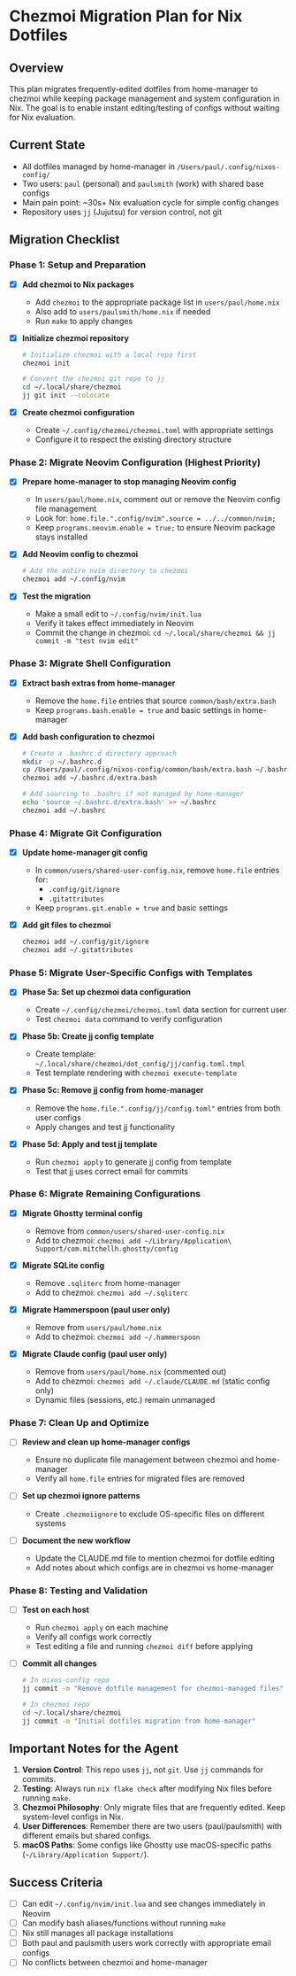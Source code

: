 # Chezmoi Migration Plan for Nix Dotfiles

## Overview
This plan migrates frequently-edited dotfiles from home-manager to chezmoi while keeping package management and system configuration in Nix. The goal is to enable instant editing/testing of configs without waiting for Nix evaluation.

## Current State
- All dotfiles managed by home-manager in `/Users/paul/.config/nixos-config/`
- Two users: `paul` (personal) and `paulsmith` (work) with shared base configs
- Main pain point: ~30s+ Nix evaluation cycle for simple config changes
- Repository uses `jj` (Jujutsu) for version control, not git

## Migration Checklist

### Phase 1: Setup and Preparation

- [x] **Add chezmoi to Nix packages**
  - Add `chezmoi` to the appropriate package list in `users/paul/home.nix`
  - Also add to `users/paulsmith/home.nix` if needed
  - Run `make` to apply changes

- [x] **Initialize chezmoi repository**
  ```bash
  # Initialize chezmoi with a local repo first
  chezmoi init
  
  # Convert the chezmoi git repo to jj
  cd ~/.local/share/chezmoi
  jj git init --colocate
  ```

- [x] **Create chezmoi configuration**
  - Create `~/.config/chezmoi/chezmoi.toml` with appropriate settings
  - Configure it to respect the existing directory structure

### Phase 2: Migrate Neovim Configuration (Highest Priority)

- [x] **Prepare home-manager to stop managing Neovim config**
  - In `users/paul/home.nix`, comment out or remove the Neovim config file management
  - Look for: `home.file.".config/nvim".source = ../../common/nvim;`
  - Keep `programs.neovim.enable = true;` to ensure Neovim package stays installed

- [x] **Add Neovim config to chezmoi**
  ```bash
  # Add the entire nvim directory to chezmoi
  chezmoi add ~/.config/nvim
  ```

- [x] **Test the migration**
  - Make a small edit to `~/.config/nvim/init.lua`
  - Verify it takes effect immediately in Neovim
  - Commit the change in chezmoi: `cd ~/.local/share/chezmoi && jj commit -m "test nvim edit"`

### Phase 3: Migrate Shell Configuration

- [x] **Extract bash extras from home-manager**
  - Remove the `home.file` entries that source `common/bash/extra.bash`
  - Keep `programs.bash.enable = true` and basic settings in home-manager

- [x] **Add bash configuration to chezmoi**
  ```bash
  # Create a .bashrc.d directory approach
  mkdir -p ~/.bashrc.d
  cp /Users/paul/.config/nixos-config/common/bash/extra.bash ~/.bashrc.d/
  chezmoi add ~/.bashrc.d/extra.bash
  
  # Add sourcing to .bashrc if not managed by home-manager
  echo 'source ~/.bashrc.d/extra.bash' >> ~/.bashrc
  chezmoi add ~/.bashrc
  ```

### Phase 4: Migrate Git Configuration

- [x] **Update home-manager git config**
  - In `common/users/shared-user-config.nix`, remove `home.file` entries for:
    - `.config/git/ignore`
    - `.gitattributes`
  - Keep `programs.git.enable = true` and basic settings

- [x] **Add git files to chezmoi**
  ```bash
  chezmoi add ~/.config/git/ignore
  chezmoi add ~/.gitattributes
  ```

### Phase 5: Migrate User-Specific Configs with Templates

- [x] **Phase 5a: Set up chezmoi data configuration**
  - Create `~/.config/chezmoi/chezmoi.toml` data section for current user
  - Test `chezmoi data` command to verify configuration

- [x] **Phase 5b: Create jj config template**
  - Create template: `~/.local/share/chezmoi/dot_config/jj/config.toml.tmpl`
  - Test template rendering with `chezmoi execute-template`

- [x] **Phase 5c: Remove jj config from home-manager**
  - Remove the `home.file.".config/jj/config.toml"` entries from both user configs
  - Apply changes and test jj functionality

- [x] **Phase 5d: Apply and test jj template**
  - Run `chezmoi apply` to generate jj config from template
  - Test that jj uses correct email for commits

### Phase 6: Migrate Remaining Configurations

- [x] **Migrate Ghostty terminal config**
  - Remove from `common/users/shared-user-config.nix`
  - Add to chezmoi: `chezmoi add ~/Library/Application\ Support/com.mitchellh.ghostty/config`

- [x] **Migrate SQLite config**
  - Remove `.sqliterc` from home-manager
  - Add to chezmoi: `chezmoi add ~/.sqliterc`

- [x] **Migrate Hammerspoon (paul user only)**
  - Remove from `users/paul/home.nix`
  - Add to chezmoi: `chezmoi add ~/.hammerspoon`

- [x] **Migrate Claude config (paul user only)**
  - Remove from `users/paul/home.nix` (commented out)
  - Add to chezmoi: `chezmoi add ~/.claude/CLAUDE.md` (static config only)
  - Dynamic files (sessions, etc.) remain unmanaged

### Phase 7: Clean Up and Optimize

- [ ] **Review and clean up home-manager configs**
  - Ensure no duplicate file management between chezmoi and home-manager
  - Verify all `home.file` entries for migrated files are removed

- [ ] **Set up chezmoi ignore patterns**
  - Create `.chezmoiignore` to exclude OS-specific files on different systems

- [ ] **Document the new workflow**
  - Update the CLAUDE.md file to mention chezmoi for dotfile editing
  - Add notes about which configs are in chezmoi vs home-manager

### Phase 8: Testing and Validation

- [ ] **Test on each host**
  - Run `chezmoi apply` on each machine
  - Verify all configs work correctly
  - Test editing a file and running `chezmoi diff` before applying

- [ ] **Commit all changes**
  ```bash
  # In nixos-config repo
  jj commit -m "Remove dotfile management for chezmoi-managed files"
  
  # In chezmoi repo
  cd ~/.local/share/chezmoi
  jj commit -m "Initial dotfiles migration from home-manager"
  ```

## Important Notes for the Agent

1. **Version Control**: This repo uses `jj`, not `git`. Use `jj` commands for commits.
2. **Testing**: Always run `nix flake check` after modifying Nix files before running `make`.
3. **Chezmoi Philosophy**: Only migrate files that are frequently edited. Keep system-level configs in Nix.
4. **User Differences**: Remember there are two users (paul/paulsmith) with different emails but shared configs.
5. **macOS Paths**: Some configs like Ghostty use macOS-specific paths (`~/Library/Application Support/`).

## Success Criteria

- [ ] Can edit `~/.config/nvim/init.lua` and see changes immediately in Neovim
- [ ] Can modify bash aliases/functions without running `make`
- [ ] Nix still manages all package installations
- [ ] Both paul and paulsmith users work correctly with appropriate email configs
- [ ] No conflicts between chezmoi and home-manager